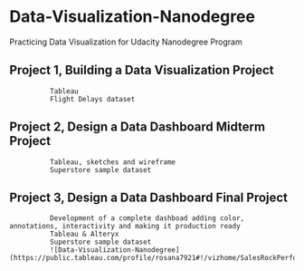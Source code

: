 # Data-Visualization-Nanodegree

Practicing Data Visualization for Udacity Nanodegree Program

## Project 1, Building a Data Visualization Project
              Tableau
              Flight Delays dataset
              
## Project 2, Design a Data Dashboard Midterm Project
              Tableau, sketches and wireframe
              Superstore sample dataset
              
## Project 3, Design a Data Dashboard Final Project
              Development of a complete dashboad adding color, annotations, interactivity and making it production ready
              Tableau & Alteryx
              Superstore sample dataset
              ![Data-Visualization-Nanodegree](https://public.tableau.com/profile/rosana7921#!/vizhome/SalesRockPerformance/Performance)
              
